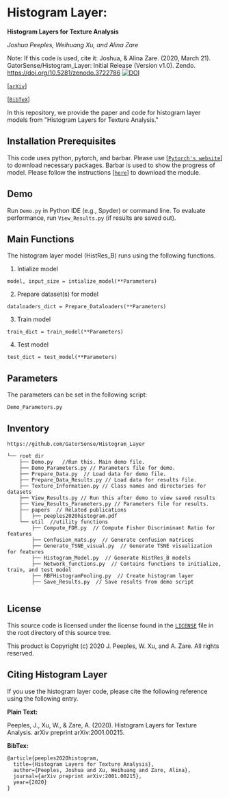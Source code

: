 # Histogram Layer:
**Histogram Layers for Texture Analysis**

_Joshua Peeples, Weihuang Xu, and Alina Zare_

Note: If this code is used, cite it: Joshua, & Alina Zare. (2020, March 21). GatorSense/Histogram_Layer: Initial Release (Version v1.0). Zendo. https://doi.org/10.5281/zenodo.3722786 [![DOI](https://zenodo.org/badge/DOI/10.5281/zenodo.3722786.svg)](https://doi.org/10.5281/zenodo.3722786)

[[`arXiv`](https://arxiv.org/abs/2001.00215)]

[[`BibTeX`](#CitingHist)]


In this repository, we provide the paper and code for histogram layer models from "Histogram Layers for Texture Analysis."

## Installation Prerequisites

This code uses python, pytorch, and barbar. 
Please use [[`Pytorch's website`](https://pytorch.org/get-started/locally/)] to download necessary packages.
Barbar is used to show the progress of model. Please follow the instructions [[`here`](https://github.com/yusugomori/barbar)]
to download the module.

## Demo

Run `Demo.py` in Python IDE (e.g., Spyder) or command line. To evaluate performance,
run `View_Results.py` (if results are saved out).

## Main Functions

The histogram layer model (HistRes_B) runs using the following functions. 

1. Intialize model  

```model, input_size = intialize_model(**Parameters)```

2. Prepare dataset(s) for model

 ```dataloaders_dict = Prepare_Dataloaders(**Parameters)```

3. Train model 

```train_dict = train_model(**Parameters)```

4. Test model

```test_dict = test_model(**Parameters)```


## Parameters
The parameters can be set in the following script:

```Demo_Parameters.py```

## Inventory

```
https://github.com/GatorSense/Histogram_Layer

└── root dir
    ├── Demo.py   //Run this. Main demo file.
    ├── Demo_Parameters.py // Parameters file for demo.
    ├── Prepare_Data.py  // Load data for demo file.
    ├── Prepare_Data_Results.py // Load data for results file.
    ├── Texture_Information.py // Class names and directories for datasets
    ├── View_Results.py // Run this after demo to view saved results
    ├── View_Results_Parameters.py // Parameters file for results.
    ├── papers  // Related publications
    │   ├── peeples2020histogram.pdf
    └── util  //utility functions
        ├── Compute_FDR.py  // Compute Fisher Discriminant Ratio for features
        ├── Confusion_mats.py  // Generate confusion matrices
        ├── Generate_TSNE_visual.py  // Generate TSNE visualization for features
        ├── Histogram_Model.py  // Generate HistRes_B models
        ├── Network_functions.py  // Contains functions to initialize, train, and test model 
        ├── RBFHistogramPooling.py  // Create histogram layer 
        ├── Save_Results.py  // Save results from demo script
     
```

## License

This source code is licensed under the license found in the [`LICENSE`](LICENSE) file in the root directory of this source tree.

This product is Copyright (c) 2020 J. Peeples, W. Xu, and A. Zare. All rights reserved.

## <a name="CitingHist"></a>Citing Histogram Layer

If you use the histogram layer code, please cite the following reference using the following entry.

**Plain Text:**

Peeples, J., Xu, W., & Zare, A. (2020). Histogram Layers for Texture Analysis. arXiv preprint arXiv:2001.00215.

**BibTex:**
```
@article{peeples2020histogram,
  title={Histogram Layers for Texture Analysis},
  author={Peeples, Joshua and Xu, Weihuang and Zare, Alina},
  journal={arXiv preprint arXiv:2001.00215},
  year={2020}
}
```

